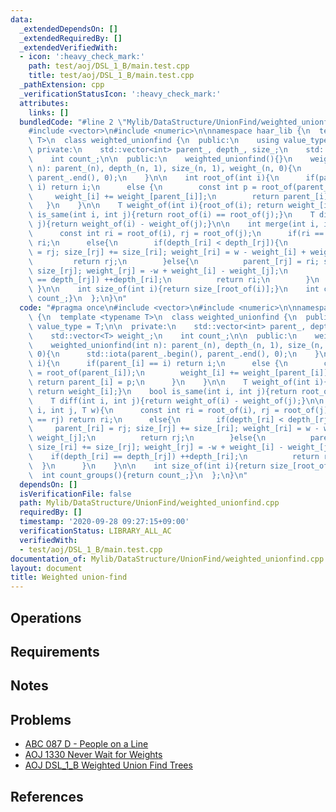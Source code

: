 ```yaml
---
data:
  _extendedDependsOn: []
  _extendedRequiredBy: []
  _extendedVerifiedWith:
  - icon: ':heavy_check_mark:'
    path: test/aoj/DSL_1_B/main.test.cpp
    title: test/aoj/DSL_1_B/main.test.cpp
  _pathExtension: cpp
  _verificationStatusIcon: ':heavy_check_mark:'
  attributes:
    links: []
  bundledCode: "#line 2 \"Mylib/DataStructure/UnionFind/weighted_unionfind.cpp\"\n\
    #include <vector>\n#include <numeric>\n\nnamespace haar_lib {\n  template <typename\
    \ T>\n  class weighted_unionfind {\n  public:\n    using value_type = T;\n\n \
    \ private:\n    std::vector<int> parent_, depth_, size_;\n    std::vector<T> weight_;\n\
    \    int count_;\n\n  public:\n    weighted_unionfind(){}\n    weighted_unionfind(int\
    \ n): parent_(n), depth_(n, 1), size_(n, 1), weight_(n, 0){\n      std::iota(parent_.begin(),\
    \ parent_.end(), 0);\n    }\n\n    int root_of(int i){\n      if(parent_[i] ==\
    \ i) return i;\n      else {\n        const int p = root_of(parent_[i]);\n   \
    \     weight_[i] += weight_[parent_[i]];\n        return parent_[i] = p;\n   \
    \   }\n    }\n\n    T weight_of(int i){root_of(i); return weight_[i];}\n    bool\
    \ is_same(int i, int j){return root_of(i) == root_of(j);}\n    T diff(int i, int\
    \ j){return weight_of(i) - weight_of(j);}\n\n    int merge(int i, int j, T w){\n\
    \      const int ri = root_of(i), rj = root_of(j);\n      if(ri == rj) return\
    \ ri;\n      else{\n        if(depth_[ri] < depth_[rj]){\n          parent_[ri]\
    \ = rj; size_[rj] += size_[ri]; weight_[ri] = w - weight_[i] + weight_[j];\n \
    \         return rj;\n        }else{\n          parent_[rj] = ri; size_[ri] +=\
    \ size_[rj]; weight_[rj] = -w + weight_[i] - weight_[j];\n          if(depth_[ri]\
    \ == depth_[rj]) ++depth_[ri];\n          return ri;\n        }\n      }\n   \
    \ }\n\n    int size_of(int i){return size_[root_of(i)];}\n    int count_groups(){return\
    \ count_;}\n  };\n}\n"
  code: "#pragma once\n#include <vector>\n#include <numeric>\n\nnamespace haar_lib\
    \ {\n  template <typename T>\n  class weighted_unionfind {\n  public:\n    using\
    \ value_type = T;\n\n  private:\n    std::vector<int> parent_, depth_, size_;\n\
    \    std::vector<T> weight_;\n    int count_;\n\n  public:\n    weighted_unionfind(){}\n\
    \    weighted_unionfind(int n): parent_(n), depth_(n, 1), size_(n, 1), weight_(n,\
    \ 0){\n      std::iota(parent_.begin(), parent_.end(), 0);\n    }\n\n    int root_of(int\
    \ i){\n      if(parent_[i] == i) return i;\n      else {\n        const int p\
    \ = root_of(parent_[i]);\n        weight_[i] += weight_[parent_[i]];\n       \
    \ return parent_[i] = p;\n      }\n    }\n\n    T weight_of(int i){root_of(i);\
    \ return weight_[i];}\n    bool is_same(int i, int j){return root_of(i) == root_of(j);}\n\
    \    T diff(int i, int j){return weight_of(i) - weight_of(j);}\n\n    int merge(int\
    \ i, int j, T w){\n      const int ri = root_of(i), rj = root_of(j);\n      if(ri\
    \ == rj) return ri;\n      else{\n        if(depth_[ri] < depth_[rj]){\n     \
    \     parent_[ri] = rj; size_[rj] += size_[ri]; weight_[ri] = w - weight_[i] +\
    \ weight_[j];\n          return rj;\n        }else{\n          parent_[rj] = ri;\
    \ size_[ri] += size_[rj]; weight_[rj] = -w + weight_[i] - weight_[j];\n      \
    \    if(depth_[ri] == depth_[rj]) ++depth_[ri];\n          return ri;\n      \
    \  }\n      }\n    }\n\n    int size_of(int i){return size_[root_of(i)];}\n  \
    \  int count_groups(){return count_;}\n  };\n}\n"
  dependsOn: []
  isVerificationFile: false
  path: Mylib/DataStructure/UnionFind/weighted_unionfind.cpp
  requiredBy: []
  timestamp: '2020-09-28 09:27:15+09:00'
  verificationStatus: LIBRARY_ALL_AC
  verifiedWith:
  - test/aoj/DSL_1_B/main.test.cpp
documentation_of: Mylib/DataStructure/UnionFind/weighted_unionfind.cpp
layout: document
title: Weighted union-find
---
```


## Operations

## Requirements

## Notes

## Problems

- [ABC 087 D - People on a Line](https://atcoder.jp/contests/abc087/tasks/arc090_b)
- [AOJ 1330 Never Wait for Weights](http://judge.u-aizu.ac.jp/onlinejudge/description.jsp?id=1330)
- [AOJ DSL_1_B Weighted Union Find Trees](http://judge.u-aizu.ac.jp/onlinejudge/description.jsp?id=DSL_1_B)

## References
